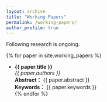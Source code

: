 ```yaml
---
layout: archive
title: "Working Papers"
permalink: /working-papers/
author_profile: true
---
```


Following research is ongoing.

{% for paper in site.working_papers %}
- **{{ paper.title }}**  
  _{{ paper.authors }}_  
  **Abstract：** {{ paper.abstract }}  
  **Keywords：** {{ paper.keywords }}  
{% endfor %}
